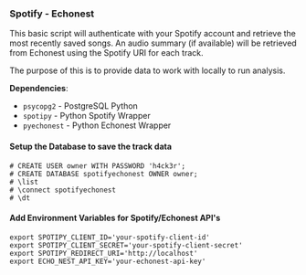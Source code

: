### Spotify - Echonest

This basic script will authenticate with your Spotify account and retrieve the
most recently saved songs. An audio summary (if available) will be retrieved
from Echonest using the Spotify URI for each track.

The purpose of this is to provide data to work with locally to run analysis.

**Dependencies**:

- `psycopg2` - PostgreSQL Python
- `spotipy` - Python Spotify Wrapper
- `pyechonest` - Python Echonest Wrapper

#### Setup the Database to save the track data

```psql
# CREATE USER owner WITH PASSWORD 'h4ck3r';
# CREATE DATABASE spotifyechonest OWNER owner;
# \list
# \connect spotifyechonest
# \dt
```

#### Add Environment Variables for Spotify/Echonest API's

```
export SPOTIPY_CLIENT_ID='your-spotify-client-id'
export SPOTIPY_CLIENT_SECRET='your-spotify-client-secret'
export SPOTIPY_REDIRECT_URI='http://localhost'
export ECHO_NEST_API_KEY='your-echonest-api-key'
```
